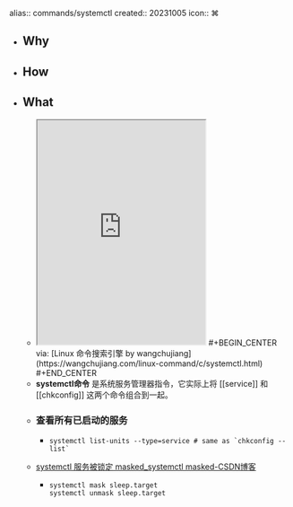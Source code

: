 alias:: commands/systemctl
created:: 20231005
icon:: ⌘
- ## Why
- ## How
- ## What
  - <iframe src="https://wangchujiang.com/linux-command/c/systemctl.html" style="height: 400px"></iframe>
    #+BEGIN_CENTER
    via: [Linux 命令搜索引擎 by wangchujiang](https://wangchujiang.com/linux-command/c/systemctl.html)
    #+END_CENTER
  - **systemctl命令** 是系统服务管理器指令，它实际上将 [[service]] 和 [[chkconfig]] 这两个命令组合到一起。
  - ### 查看所有已启动的服务
    - ```shell
      systemctl list-units --type=service # same as `chkconfig --list`
      ```
  - [systemctl 服务被锁定 masked_systemctl masked-CSDN博客](https://blog.csdn.net/PPlluuttoo/article/details/126781725)
    - ```shell
      systemctl mask sleep.target
      systemctl unmask sleep.target
      ```